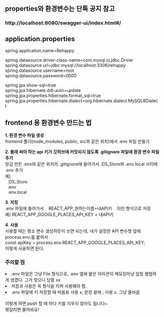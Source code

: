 ## properties와 환경변수는 단톡 공지 참고 ##

### http://localhost:8080/swagger-ui/index.html#/ ###

## application.properties ##
spring.application.name=Rehappy

spring.datasource.driver-class-name=com.mysql.cj.jdbc.Driver<br>
spring.datasource.url=jdbc:mysql://localhost:3306/rehappy<br>
spring.datasource.username=root<br>
spring.datasource.password=0000

spring.jpa.show-sql=true<br>
spring.jpa.hibernate.ddl-auto=update<br>
spring.jpa.properties.hibernate.format_sql=true<br>
spring.jpa.properties.hibernate.dialect=org.hibernate.dialect.MySQL8Dialect

## frontend 용 환경변수 만드는 법 ##
<b>1. 환경 변수 파일 생성 <br></b>
frontend 폴더(node_modules, public, src와 같은 위치)에서 .env 파일 만들기<br>

<b>2. 몰래 써야 하는 api 키가 깃허브에 커밋되지 않도록 .gitignore 파일에 환경 변수 파일 추가 <br></b>
방금 만든 .env와 같은 위치의 .gitignore에 들어가서 .DS_Store와 .env.local 사이에 .env 추가<br>
예)<br>
   &nbsp;&nbsp;.DS_Store<br>
   &nbsp;&nbsp;.env<br>
   &nbsp;&nbsp;.env.local<br>

<b>3. 저장 <br></b>
.env 파일에 들어가서 &nbsp;&nbsp; REACT_APP_원하는이름=내API키 &nbsp;&nbsp; 이런 형식으로 저장<br>
예) REACT_APP_GOOGLE_PLACES_API_KEY = 내API키<br>

<b>4. 사용 <br></b>
사용할 때는 평소 변수 생성하듯이 쓰면 되는데, 내가 설정한 API 변수명 앞에 process.env.를 붙여서<br>
const apiKey = process.env.REACT_APP_GOOGLE_PLACES_API_KEY;<br>
이렇게 사용하면 된다.

### 주의할 점 ###
<li> .env 파일은 그냥 File 형식으로, .env 옆에 붙은 아이콘이 메모장마냥 엄청 평범하게 생겼다. 그거 맞으니 당황 xx
<li> 저장과 사용은 꼭 형식을 지켜 사용해야 함.
<li> .env 파일에 키 저장할 때 따옴표 사용 x, 문장 끝에 ; 사용 x. 그냥 줄바꿈
<br><br>
이렇게 하면 push 할 때 마다 키를 지우지 않아도 됩니다~
<br>
헷갈리면 물어바요!
